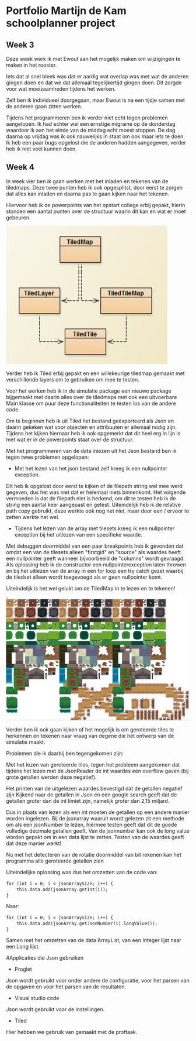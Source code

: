 # Portfolio Martijn de Kam schoolplanner project
## Week 3
Deze week werk ik met Ewout aan het mogelijk maken om wijzigingen te maken in het rooster.

Iets dat al snel bleek was dat er aardig wat overlap was met wat de anderen gingen doen en dat we dat allemaal tegelijkertijd gingen doen.
Dit zorgde voor wat moeizaamheden tijdens het werken.

Zelf ben ik individueel doorgegaan, maar Ewout is na een tijdje samen met de anderen gaan zitten werken.

Tijdens het programmeren ben ik verder niet echt tegen problemen aangelopen.
Ik had echter wel een ernstige migraine op de donderdag waardoor ik aan het einde van de middag echt moest stoppen.
De dag daarna op vrijdag was ik ook nauwelijks in staat om ook maar iets te doen.
Ik heb een paar bugs opgelost die de anderen hadden aangegeven, verder heb ik niet veel kunnen doen.

## Week 4
In week vier ben ik gaan werken met het inladen en tekenen van de tiledmaps. Deze twee punten heb ik ook opgesplitst, door eerst te zorgen dat alles kan inladen en daarna pas te gaan kijken naar het tekenen.

Hiervoor heb ik de powerpoints van het opstart college erbij gepakt, hierin stonden een aantal punten over de structuur waarin dit kan en wat er moet gebeuren.

![TiledMapStructure.png](TiledMapStructure.png)

Verder heb ik Tiled erbij gepakt en een willekeurige tiledmap gemaakt met verschillende layers om te gebruiken om mee te testen.

Voor het werken heb ik in de simulatie package een nieuwe package bijgemaakt met daarin alles over de tiledmaps met ook een uitvoerbare Main klasse om puur deze functionaliteiten te testen los van de andere code.

Om te beginnen heb ik uit Tiled het bestand geëxporteerd als Json en daarin gekeken wat voor objecten en attribuuten er allemaal nodig zijn. Tijdens het kijken hiernaar heb ik ook opgemerkt dat dit heel erg in lijn is met wat er in de powerpoints staat over de structuur.

Met het programmeren van de data inlezen uit het Json bestand ben ik tegen twee problemen opgelopen:

- Met het lezen van het json bestand zelf kreeg ik een nullpointer exception.

Dit heb ik opgelost door eerst te kijken of de filepath string wel mee werd gegeven, dus het was niet dat er helemaal niets binnenkomt. 
Het volgende vermoeden is dat de filepath niet is herkend, om dit te testen heb ik de string een aantal keer aangepast en getest. 
Uiteindelijk heb ik de relative path copy gebruikt, deze werkte ook nog net niet, maar door een / ervoor te zetten werkte het wel.

- Tijdens het lezen van de array met tilesets kreeg ik een nullpointer exception bij het uitlezen van een specifieke waarde.

Met debuggen doormiddel van een paar breakpoints heb ik gevonden dat omdat een van de tilesets alleen "firstgid" en "source" als waardes heeft een nullpointer geeft wanneer bijvoorbeeld de "columns" wordt gevraagd.
Als oplossing heb ik de constructor een nullpointerexception laten throwen en bij het uitlezen van de array in een for loop een try catch gezet waarbij de tiledset alleen wordt toegevoegd als er geen nullpointer komt.

Uiteindelijk is het wel gelukt om de TiledMap in te lezen en te tekenen!

![TiledMapWorkingWK4.PNG](TiledMapWorkingWK4.PNG)

Verder ben ik ook gaan kijken of het mogelijk is om geroteerde tiles te herkennen en tekenen naar vraag van degene die het ontwerp van de simulatie maakt.

Problemen die ik daarbij ben tegengekomen zijn:

Met het lezen van geroteerde tiles, tegen het probleem aangekomen dat tijdens het lezen met de JsonReader de int waardes een overflow gaven (bij grote getallen werden deze negatief).

Het printen van de uitgelezen waardes bevestigd dat de getallen negatief zijn
Kijkend naar de getallen in Json en een google search geeft dat de getallen groter dan de int limiet zijn, namelijk groter dan 2,15 miljard.

Dus in plaats van lezen als een int moeten de getallen op een andere manier worden ingelezen.
Bij de jsonarray waaruit wordt gelezen zit een methode om als een jsonNumber te lezen, hiermee testen geeft dat dit de goede volledige decimale getallen geeft.
Van de jsonnumber kan ook de long value worden gepakt om in een data lijst te zetten.
Testen van de waardes geeft dat deze manier werkt!

Nu met het detecteren van de rotatie doormiddel van bit rekenen kan het programma alle geroteerde getallen zien

Uiteindelijke oplossing was dus het omzetten van de code van:
~~~
for (int i = 0; i < jsonArraySize; i++) {
    this.data.add(jsonArray.getInt(i));
}
~~~
Naar:
~~~
for (int i = 0; i < jsonArraySize; i++) {
    this.data.add(jsonArray.getJsonNumber(i).longValue());
}
~~~
Samen met het omzetten van de data ArrayList, van een Integer lijst naar een Long lijst.

#Applicaties die Json gebruiken

- Proglet

Json wordt gebruikt voor onder andere de configuratie, voor het parsen van de opgaven en voor het parsen van de resultaten.

- Visual studio code

Json wordt gebruikt voor de instellingen.

- Tiled

Hier hebben we gebruik van gemaakt met de proftaak.

